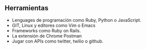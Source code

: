 ## Herramientas

* Lenguages de programación como Ruby, Python o JavaScript.
* GIT, Linux y editores como Vim o Emacs
* Frameworks como Ruby on Rails.
* La extensión de Chrome Postman
* Jugar con APIs como twitter, twilio o github.

